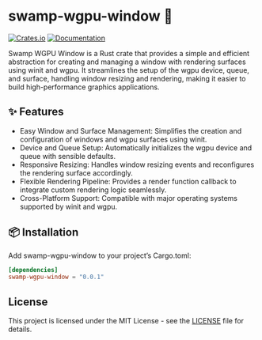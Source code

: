 # swamp-wgpu-window 🐊

[![Crates.io](https://img.shields.io/crates/v/swamp-wgpu-window)](https://crates.io/crates/swamp-wgpu-window)
[![Documentation](https://docs.rs/swamp-wgpu-window/badge.svg)](https://docs.rs/swamp-wgpu-window)

Swamp WGPU Window is a Rust crate that provides a simple and efficient abstraction for creating 
and managing a window with rendering surfaces using winit and wgpu. It streamlines the setup
of the wgpu device, queue, and surface, handling window resizing and rendering, making it easier 
to build high-performance graphics applications.

## ✨ Features

- Easy Window and Surface Management: Simplifies the creation and configuration of windows and wgpu surfaces using winit.
- Device and Queue Setup: Automatically initializes the wgpu device and queue with sensible defaults.
- Responsive Resizing: Handles window resizing events and reconfigures the rendering surface accordingly.
- Flexible Rendering Pipeline: Provides a render function callback to integrate custom rendering logic seamlessly.
- Cross-Platform Support: Compatible with major operating systems supported by winit and wgpu.

## 📦 Installation

Add swamp-wgpu-window to your project’s Cargo.toml:

```toml
[dependencies]
swamp-wgpu-window = "0.0.1"
```

## License

This project is licensed under the MIT License - see the [LICENSE](LICENSE) file for details.
